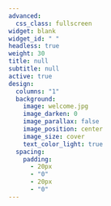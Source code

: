 ```yaml
---
advanced:
  css_class: fullscreen
widget: blank
widget_id: " "
headless: true
weight: 30
title: null
subtitle: null
active: true
design:
  columns: "1"
  background:
    image: welcome.jpg
    image_darken: 0
    image_parallax: false
    image_position: center
    image_size: cover
    text_color_light: true
  spacing:
    padding:
      - 20px
      - "0"
      - 20px
      - "0"
---
```

